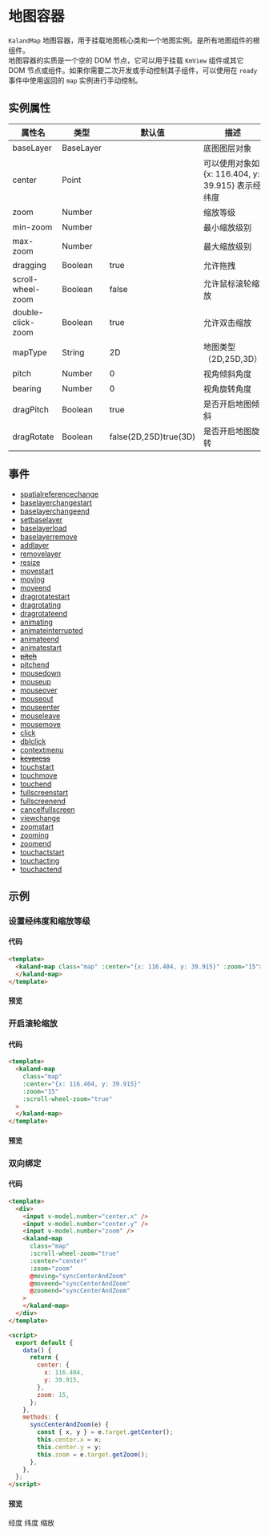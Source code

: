 # 地图容器

`KalandMap` 地图容器，用于挂载地图核心类和一个地图实例。是所有地图组件的根组件。\
地图容器的实质是一个空的 DOM 节点，它可以用于挂载 `KmView` 组件或其它 DOM 节点或组件。如果你需要二次开发或手动控制其子组件，可以使用在 `ready` 事件中使用返回的 `map` 实例进行手动控制。

## 实例属性

| 属性名            | 类型      | 默认值                | 描述                                              |
| ----------------- | --------- | --------------------- | ------------------------------------------------- |
| baseLayer         | BaseLayer |                       | 底图图层对象                                      |
| center            | Point     |                       | 可以使用对象如 {x: 116.404, y: 39.915} 表示经纬度 |
| zoom              | Number    |                       | 缩放等级                                          |
| min-zoom          | Number    |                       | 最小缩放级别                                      |
| max-zoom          | Number    |                       | 最大缩放级别                                      |
| dragging          | Boolean   | true                  | 允许拖拽                                          |
| scroll-wheel-zoom | Boolean   | false                 | 允许鼠标滚轮缩放                                  |
| double-click-zoom | Boolean   | true                  | 允许双击缩放                                      |
| mapType           | String    | 2D                    | 地图类型（2D,25D,3D）                             |
| pitch             | Number    | 0                     | 视角倾斜角度                                      |
| bearing           | Number    | 0                     | 视角旋转角度                                      |
| dragPitch         | Boolean   | true                  | 是否开启地图倾斜                                  |
| dragRotate        | Boolean   | false(2D,25D)true(3D) | 是否开启地图旋转                                  |

## 事件

- <a href="https://maptalks.org/maptalks.js/api/0.x/Map.html#event:spatialreferencechange" target="_blank" title="spatialreferencechange">spatialreferencechange</a>
- <a href="https://maptalks.org/maptalks.js/api/0.x/Map.html#event:baselayerchangestart" target="_blank" title="baselayerchangestart">baselayerchangestart</a>
- <a href="https://maptalks.org/maptalks.js/api/0.x/Map.html#event:baselayerchangeend" target="_blank" title="baselayerchangeend">baselayerchangeend</a>
- <a href="https://maptalks.org/maptalks.js/api/0.x/Map.html#event:setbaselayer" target="_blank" title="setbaselayer">setbaselayer</a>
- <a href="https://maptalks.org/maptalks.js/api/0.x/Map.html#event:baselayerload" target="_blank" title="baselayerload">baselayerload</a>
- <a href="https://maptalks.org/maptalks.js/api/0.x/Map.html#event:baselayerremove" target="_blank" title="baselayerremove">baselayerremove</a>
- <a href="https://maptalks.org/maptalks.js/api/0.x/Map.html#event:addlayer" target="_blank" title="addlayer">addlayer</a>
- <a href="https://maptalks.org/maptalks.js/api/0.x/Map.html#event:removelayer" target="_blank" title="removelayer">removelayer</a>
- <a href="https://maptalks.org/maptalks.js/api/0.x/Map.html#event:resize" target="_blank" title="resize">resize</a>
- <a href="https://maptalks.org/maptalks.js/api/0.x/Map.html#event:movestart" target="_blank" title="movestart">movestart</a>
- <a href="https://maptalks.org/maptalks.js/api/0.x/Map.html#event:moving" target="_blank" title="moving">moving</a>
- <a href="https://maptalks.org/maptalks.js/api/0.x/Map.html#event:moveend" target="_blank" title="moveend">moveend</a>
- <a href="https://maptalks.org/maptalks.js/api/0.x/Map.html#event:dragrotatestart" target="_blank" title="dragrotatestart">dragrotatestart</a>
- <a href="https://maptalks.org/maptalks.js/api/0.x/Map.html#event:dragrotating" target="_blank" title="dragrotating">dragrotating</a>
- <a href="https://maptalks.org/maptalks.js/api/0.x/Map.html#event:dragrotateend" target="_blank" title="dragrotateend">dragrotateend</a>
- <a href="https://maptalks.org/maptalks.js/api/0.x/Map.html#event:animating" target="_blank" title="animating">animating</a>
- <a href="https://maptalks.org/maptalks.js/api/0.x/Map.html#event:animateinterrupted" target="_blank" title="animateinterrupted">animateinterrupted</a>
- <a href="https://maptalks.org/maptalks.js/api/0.x/Map.html#event:animateend" target="_blank" title="animateend">animateend</a>
- <a href="https://maptalks.org/maptalks.js/api/0.x/Map.html#event:animatestart" target="_blank" title="animatestart">animatestart</a>
- ~~<a href="https://maptalks.org/maptalks.js/api/0.x/Map.html#event:pitch" target="_blank" title="pitch">pitch</a>~~
- <a href="https://maptalks.org/maptalks.js/api/0.x/Map.html#event:pitchend" target="_blank" title="pitchend">pitchend</a>
- <a href="https://maptalks.org/maptalks.js/api/0.x/Map.html#event:mousedown" target="_blank" title="mousedown">mousedown</a>
- <a href="https://maptalks.org/maptalks.js/api/0.x/Map.html#event:mouseup" target="_blank" title="mouseup">mouseup</a>
- <a href="https://maptalks.org/maptalks.js/api/0.x/Map.html#event:mouseover" target="_blank" title="mouseover">mouseover</a>
- <a href="https://maptalks.org/maptalks.js/api/0.x/Map.html#event:mouseout" target="_blank" title="mouseout">mouseout</a>
- <a href="https://maptalks.org/maptalks.js/api/0.x/Map.html#event:mouseenter" target="_blank" title="mouseenter">mouseenter</a>
- <a href="https://maptalks.org/maptalks.js/api/0.x/Map.html#event:mouseleave" target="_blank" title="mouseleave">mouseleave</a>
- <a href="https://maptalks.org/maptalks.js/api/0.x/Map.html#event:mousemove" target="_blank" title="mousemove">mousemove</a>
- <a href="https://maptalks.org/maptalks.js/api/0.x/Map.html#event:click" target="_blank" title="click">click</a>
- <a href="https://maptalks.org/maptalks.js/api/0.x/Map.html#event:dblclick" target="_blank" title="dblclick">dblclick</a>
- <a href="https://maptalks.org/maptalks.js/api/0.x/Map.html#event:contextmenu" target="_blank" title="contextmenu">contextmenu</a>
- ~~<a href="https://maptalks.org/maptalks.js/api/0.x/Map.html#event:keypress" target="_blank" title="keypress">keypress</a>~~
- <a href="https://maptalks.org/maptalks.js/api/0.x/Map.html#event:touchstart" target="_blank" title="touchstart">touchstart</a>
- <a href="https://maptalks.org/maptalks.js/api/0.x/Map.html#event:touchmove" target="_blank" title="touchmove">touchmove</a>
- <a href="https://maptalks.org/maptalks.js/api/0.x/Map.html#event:touchend" target="_blank" title="touchend">touchend</a>
- <a href="https://maptalks.org/maptalks.js/api/0.x/Map.html#event:fullscreenstart" target="_blank" title="fullscreenstart">fullscreenstart</a>
- <a href="https://maptalks.org/maptalks.js/api/0.x/Map.html#event:fullscreenend" target="_blank" title="fullscreenend">fullscreenend</a>
- <a href="https://maptalks.org/maptalks.js/api/0.x/Map.html#event:cancelfullscreen" target="_blank" title="cancelfullscreen">cancelfullscreen</a>
- <a href="https://maptalks.org/maptalks.js/api/0.x/Map.html#event:viewchange" target="_blank" title="viewchange">viewchange</a>
- <a href="https://maptalks.org/maptalks.js/api/0.x/Map.html#event:zoomstart" target="_blank" title="zoomstart">zoomstart</a>
- <a href="https://maptalks.org/maptalks.js/api/0.x/Map.html#event:zooming" target="_blank" title="zooming">zooming</a>
- <a href="https://maptalks.org/maptalks.js/api/0.x/Map.html#event:zoomend" target="_blank" title="zoomend">zoomend</a>
- <a href="https://maptalks.org/maptalks.js/api/0.x/Map.html#event:touchactstart" target="_blank" title="touchactstart">touchactstart</a>
- <a href="https://maptalks.org/maptalks.js/api/0.x/Map.html#event:touchacting" target="_blank" title="touchacting">touchacting</a>
- <a href="https://maptalks.org/maptalks.js/api/0.x/Map.html#event:touchactend" target="_blank" title="touchactend">touchactend</a>

## 示例

### 设置经纬度和缩放等级

#### 代码

```html
<template>
  <kaland-map class="map" :center="{x: 116.404, y: 39.915}" :zoom="15">
  </kaland-map>
</template>
```

#### 预览

<doc-preview>
  <kaland-map class="map" :center="{x: 116.404, y: 39.915}" :zoom="15">
  </kaland-map>
</doc-preview>

### 开启滚轮缩放

#### 代码

```html
<template>
  <kaland-map
    class="map"
    :center="{x: 116.404, y: 39.915}"
    :zoom="15"
    :scroll-wheel-zoom="true"
  >
  </kaland-map>
</template>
```

#### 预览

<doc-preview>
  <kaland-map
    class="map"
    :center="{x: 116.404, y: 39.915}"
    :zoom="15"
    :scroll-wheel-zoom="true"
  >
  </kaland-map>
</doc-preview>

### 双向绑定

#### 代码

```html
<template>
  <div>
    <input v-model.number="center.x" />
    <input v-model.number="center.y" />
    <input v-model.number="zoom" />
    <kaland-map
      class="map"
      :scroll-wheel-zoom="true"
      :center="center"
      :zoom="zoom"
      @moving="syncCenterAndZoom"
      @moveend="syncCenterAndZoom"
      @zoomend="syncCenterAndZoom"
    >
    </kaland-map>
  </div>
</template>

<script>
  export default {
    data() {
      return {
        center: {
          x: 116.404,
          y: 39.915,
        },
        zoom: 15,
      };
    },
    methods: {
      syncCenterAndZoom(e) {
        const { x, y } = e.target.getCenter();
        this.center.x = x;
        this.center.y = y;
        this.zoom = e.target.getZoom();
      },
    },
  };
</script>
```

#### 预览

<doc-preview>
  <kaland-map
      class="map"
      :scroll-wheel-zoom="true"
      :center="center"
      :zoom="zoom"
      @moving="syncCenterAndZoom"
      @moveend="syncCenterAndZoom"
      @zoomend="syncCenterAndZoom">
  </kaland-map>
  
  <form novalidate >
    <md-input-container>
      <label>经度</label>
      <md-input type="number" v-model.number="center.x"></md-input>
    </md-input-container>
    <md-input-container>
      <label>纬度</label>
      <md-input type="number" v-model.number="center.y"></md-input>
    </md-input-container>
    <md-input-container>
      <label>缩放</label>
      <md-input type="number" v-model.number="zoom"></md-input>
    </md-input-container>
  </form>
</doc-preview>

<script>
export default {
  data () {
    return {
      center: {
        x: 116.404,
        y: 39.915
      },
      zoom: 15,
    }
  },
  methods: {
    syncCenterAndZoom (e) {
      const {x, y} = e.target.getCenter()
      this.center.x = x
      this.center.y = y
      this.zoom = e.target.getZoom()
    }
  }
}
</script>
